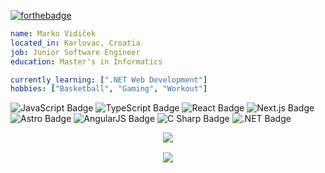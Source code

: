 [![forthebadge](https://forthebadge.com/images/badges/not-a-bug-a-feature.svg)](https://forthebadge.com)

```yaml
name: Marko Vidiček
located_in: Karlovac, Croatia
job: Junior Software Engineer
education: Master's in Informatics

currently_learning: [".NET Web Development"]
hobbies: ["Basketball", "Gaming", "Workout"]
```
![JavaScript Badge](https://img.shields.io/badge/JavaScript-F7DF1E?logo=javascript&logoColor=000&style=flat-square)
![TypeScript Badge](https://img.shields.io/badge/TypeScript-3178C6?logo=typescript&logoColor=fff&style=flat-square)
![React Badge](https://img.shields.io/badge/React-61DAFB?logo=react&logoColor=000&style=flat-square)
![Next.js Badge](https://img.shields.io/badge/Next.js-000?logo=nextdotjs&logoColor=fff&style=flat-square)
![Astro Badge](https://img.shields.io/badge/Astro-FF5D01?logo=astro&logoColor=fff&style=flat-square)
![AngularJS Badge](https://img.shields.io/badge/AngularJS-E23237?logo=angularjs&logoColor=fff&style=flat-square)
![C Sharp Badge](https://img.shields.io/badge/C%20Sharp-239120?logo=csharp&logoColor=fff&style=flat-square)
![.NET Badge](https://img.shields.io/badge/.NET-512BD4?logo=dotnet&logoColor=fff&style=flat-square)

<p align="center" >
  <a href="https://github.com/anuraghazra/github-readme-stats">
    <img align="center" src="https://github-readme-stats.vercel.app/api?username=MVidicek&show_icons=true&theme=swift" />
  </a>
  <div align="center" style="margin-top: 1rem">
    <a href="https://github.com/anuraghazra/github-readme-stats">
      <img align="center" src="https://github-readme-stats.vercel.app/api/top-langs/?username=Mvidicek&theme=swift&layout=compact" />
    </a>
  </div>
</p>                                                                                                        

